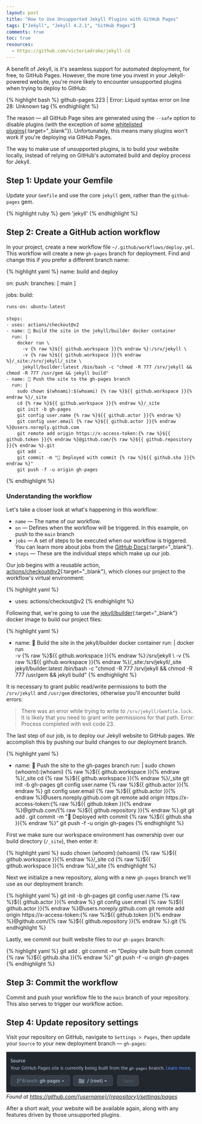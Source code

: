 ```yaml
---
layout: post
title: "How to Use Unsupported Jekyll Plugins with GitHub Pages"
tags: ["Jekyll", "Jekyll 4.2.1", "GitHub Pages"]
comments: true
toc: true
resources:
  - https://github.com/victoriadrake/jekyll-cd
---
```


A benefit of Jekyll, is it's seamless support for automated deployment, for free, to GitHub Pages. However, the more time you invest in your Jekyll-powered website, you're more likely to encounter unsupported plugins when trying to deploy to GitHub:

{% highlight bash %}
github-pages 223 | Error:  Liquid syntax error on line 28: Unknown tag
{% endhighlight %}

The reason — all GitHub Page sites are generated using the `--safe` option to disable plugins (with the exception of some [whitelisted plugins](https://pages.github.com/versions/){:target="_blank"}). Unfortunately, this means many plugins won't work if you're deploying via GitHub Pages.

The way to make use of unsupported plugins, is to build your website locally, instead of relying on GitHub's automated build and deploy process for Jekyll.

## Step 1: Update your Gemfile

Update your `Gemfile` and use the core `jekyll` gem, rather than the `github-pages` gem.

{% highlight ruby %}
gem 'jekyll'
{% endhighlight %}

## Step 2: Create a GitHub action workflow

In your project, create a new workflow file `~/.github/workflows/deploy.yml`. This workflow will create a new `gh-pages` branch for deployment. Find and change this if you prefer a different branch name:

{% highlight yaml %}
name: build and deploy

on:
  push:
    branches: [ main ]

jobs:
  build:

    runs-on: ubuntu-latest

    steps:
    - uses: actions/checkout@v2
    - name: 🔨 Build the site in the jekyll/builder docker container
      run: |
        docker run \
          -v {% raw %}${{ github.workspace }}{% endraw %}:/srv/jekyll \
          -v {% raw %}${{ github.workspace }}{% endraw %}/_site:/srv/jekyll/_site \
          jekyll/builder:latest /bin/bash -c "chmod -R 777 /srv/jekyll && chmod -R 777 /usr/gem && jekyll build"
    - name: 🧪 Push the site to the gh-pages branch
      run: |
        sudo chown $(whoami):$(whoami) {% raw %}${{ github.workspace }}{% endraw %}/_site
        cd {% raw %}${{ github.workspace }}{% endraw %}/_site
        git init -b gh-pages
        git config user.name {% raw %}${{ github.actor }}{% endraw %}
        git config user.email {% raw %}${{ github.actor }}{% endraw %}@users.noreply.github.com
        git remote add origin https://x-access-token:{% raw %}${{ github.token }}{% endraw %}@github.com/{% raw %}${{ github.repository }}{% endraw %}.git
        git add .
        git commit -m "🧪 Deployed with commit {% raw %}${{ github.sha }}{% endraw %}"
        git push -f -u origin gh-pages
{% endhighlight %}

### Understanding the workflow

Let's take a closer look at what's happening in this workflow:

- `name` — The name of our workflow.
- `on` — Defines when the workflow will be triggered. In this example, on push to the `main` branch
- `jobs` — A set of steps to be executed when our workflow is triggered. You can learn more about jobs from the [GitHub Docs](https://docs.github.com/en/actions/learn-github-actions/understanding-github-actions#jobs){:target="_blank"}.
- `steps` — These are the individual steps which make up our job. 

Our job begins with a reusable action, [actions/checkout@v2](https://github.com/marketplace/actions/checkout){:target="_blank"}, which clones our project to the workflow's virtual environment:

{% highlight yaml %}
- uses: actions/checkout@v2
{% endhighlight %}

Following that, we're going to use the [jekyll/builder](https://hub.docker.com/r/jekyll/builder){:target="_blank"} docker image to build our project files:

{% highlight yaml %}
- name: 🔨 Build the site in the jekyll/builder docker container
  run: |
    docker run \
    -v {% raw %}${{ github.workspace }}{% endraw %}:/srv/jekyll \
    -v {% raw %}${{ github.workspace }}{% endraw %}/_site:/srv/jekyll/_site \
    jekyll/builder:latest /bin/bash -c "chmod -R 777 /srv/jekyll && chmod -R 777 /usr/gem && jekyll build"
{% endhighlight %}

It is necessary to grant public read/write permissions to both the `/srv/jekyll` and `/usr/gem` directories, otherwise you'll encounter build errors:

> There was an error while trying to write to `/srv/jekyll/Gemfile.lock`. It is
> likely that you need to grant write permissions for that path.
> Error: Process completed with exit code 23.

The last step of our job, is to deploy our Jekyll website to GitHub pages. We accomplish this by pushing our build changes to our deployment branch.

{% highlight yaml %}
- name: 🧪 Push the site to the gh-pages branch
  run: |
    sudo chown $(whoami):$(whoami) {% raw %}${{ github.workspace }}{% endraw %}/_site
    cd {% raw %}${{ github.workspace }}{% endraw %}/_site
    git init -b gh-pages
    git config user.name {% raw %}${{ github.actor }}{% endraw %}
    git config user.email {% raw %}${{ github.actor }}{% endraw %}@users.noreply.github.com
    git remote add origin https://x-access-token:{% raw %}${{ github.token }}{% endraw %}@github.com/{% raw %}${{ github.repository }}{% endraw %}.git
    git add .
    git commit -m "🧪 Deployed with commit {% raw %}${{ github.sha }}{% endraw %}"
    git push -f -u origin gh-pages
{% endhighlight %}

First we make sure our workspace environment has ownership over our build directory (`/_site`), then enter it:

{% highlight yaml %}
sudo chown $(whoami):$(whoami) {% raw %}${{ github.workspace }}{% endraw %}/_site
cd {% raw %}${{ github.workspace }}{% endraw %}/_site
{% endhighlight %}

Next we initialize a new repository, along with a new `gh-pages` branch we'll use as our deployment branch:

{% highlight yaml %}
git init -b gh-pages
git config user.name {% raw %}${{ github.actor }}{% endraw %}
git config user.email {% raw %}${{ github.actor }}{% endraw %}@users.noreply.github.com
git remote add origin https://x-access-token:{% raw %}${{ github.token }}{% endraw %}@github.com/{% raw %}${{ github.repository }}{% endraw %}.git
{% endhighlight %}

Lastly, we commit our built website files to our `gh-pages` branch:

{% highlight yaml %}
git add .
git commit -m "Deploy site built from commit {% raw %}${{ github.sha }}{% endraw %}"
git push -f -u origin gh-pages
{% endhighlight %}

## Step 3: Commit the workflow

Commit and push your workflow file to the `main` branch of your repository. This also serves to trigger our workflow action.

## Step 4: Update repository settings

Visit your repository on GitHub, navigate to `Settings > Pages`, then update your `Source` to your new deployment branch — `gh-pages`:

![Image with caption](assets/pages-deploy-branch.png)
_Found at https://github.com/{username}/{repository}/settings/pages_

After a short wait, your website will be available again, along with any features driven by those unsupported plugins.